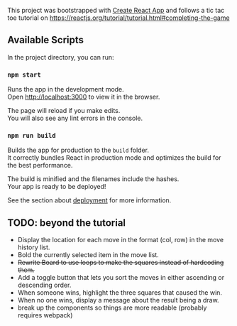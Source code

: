 This project was bootstrapped with [Create React App](https://github.com/facebook/create-react-app) and follows a tic tac toe tutorial on https://reactjs.org/tutorial/tutorial.html#completing-the-game

## Available Scripts

In the project directory, you can run:

### `npm start`

Runs the app in the development mode.<br />
Open [http://localhost:3000](http://localhost:3000) to view it in the browser.

The page will reload if you make edits.<br />
You will also see any lint errors in the console.

### `npm run build`

Builds the app for production to the `build` folder.<br />
It correctly bundles React in production mode and optimizes the build for the best performance.

The build is minified and the filenames include the hashes.<br />
Your app is ready to be deployed!

See the section about [deployment](https://facebook.github.io/create-react-app/docs/deployment) for more information.



## TODO: beyond the tutorial
* Display the location for each move in the format (col, row) in the move history list.
* Bold the currently selected item in the move list.
* ~~Rewrite Board to use loops to make the squares instead of hardcoding them.~~
* Add a toggle button that lets you sort the moves in either ascending or descending order.
* When someone wins, highlight the three squares that caused the win.
* When no one wins, display a message about the result being a draw.
* break up the components so things are more readable (probably requires webpack)